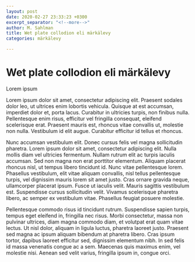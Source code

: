 ```yaml
---
layout: post
date: 2020-02-27 23:33:23 +0300
excerpt_separator: "<!--more-->"
author: M. Sahlman
title: Wet plate collodion eli märkälevy
categories: märkälevy

---
```

# Wet plate collodion eli märkälevy

Lorem ipsum 

<!--more-->

Lorem ipsum dolor sit amet, consectetur adipiscing elit. Praesent sodales dolor leo, ut ultrices enim lobortis vehicula. Quisque at est accumsan, imperdiet dolor et, porta lacus. Curabitur in ultricies turpis, non finibus nulla. Pellentesque enim risus, efficitur vel fringilla consequat, eleifend scelerisque erat. Praesent mauris est, rhoncus vitae convallis ut, molestie non nulla. Vestibulum id elit augue. Curabitur efficitur id tellus et rhoncus.

Nunc accumsan vestibulum elit. Donec cursus felis vel magna sollicitudin pharetra. Lorem ipsum dolor sit amet, consectetur adipiscing elit. Nulla mollis diam vel ultricies fermentum. Nullam rutrum elit ac turpis iaculis accumsan. Sed non magna non erat porttitor elementum. Aliquam placerat rhoncus nisl, ut tempus libero tincidunt id. Nunc vitae pellentesque lorem. Phasellus vestibulum, elit vitae aliquam convallis, nisl tellus pellentesque turpis, vel dignissim mauris lorem sit amet justo. Cras ornare gravida neque, ullamcorper placerat ipsum. Fusce ut iaculis velit. Mauris sagittis vestibulum est. Suspendisse cursus sollicitudin velit. Vivamus scelerisque pharetra libero, ac semper ex vestibulum vitae. Phasellus feugiat posuere molestie.

Pellentesque commodo risus id tincidunt rutrum. Suspendisse sapien turpis, tempus eget eleifend in, fringilla nec risus. Morbi consectetur, massa non pulvinar ultrices, diam magna commodo diam, et volutpat erat quam vitae lectus. Ut nisl dolor, aliquam in ligula luctus, pharetra laoreet justo. Praesent sed magna ac ipsum aliquam bibendum at pharetra libero. Cras ipsum tortor, dapibus laoreet efficitur sed, dignissim elementum nibh. In sed felis id massa venenatis congue ac a sem. Maecenas quis maximus enim, vel molestie nisi. Aenean sed velit varius, fringilla ipsum in, congue orci.